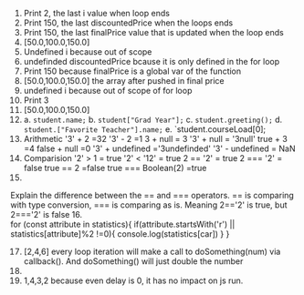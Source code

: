 1. Print 2, the last i value when loop ends
2. Print 150, the last discountedPrice when the loops ends
3. Print 150, the last finalPrice value that is updated when the loop ends
4. [50.0,100.0,150.0]
5. Undefined i because out of scope
6. undefinded discountedPrice bcause it is only defined in the for loop
7. Print 150 because finalPrice is a global var of the function
8. [50.0,100.0,150.0] the array after pushed in final price
9.  undefined i because out of scope of for loop
10. Print 3
11. [50.0,100.0,150.0]
12. 
    a. `student.name;`
    b. `student["Grad Year"];`
    c. `student.greeting();`
    d. `student.["Favorite Teacher"].name;`
    e. `student.courseLoad[0];
13. Arithmetic
'3' + 2 =32
'3' - 2 =1
3 + null = 3
'3' + null = '3null'
true + 3   =4
false + null =0
'3' + undefined ='3undefinded'
'3' - undefined = NaN
14. Comparision
'2' > 1 = true
'2' < '12' = true
2 == '2' = true
2 === '2' = false
true == 2 =false
true === Boolean(2) =true 
15. 
Explain the difference between the == and === operators.
== is comparing with type conversion, === is comparing as is. Meaning 2=='2' is true, but 2==='2' is false
16.  
for (const attribute in statistics){
    if(attribute.startsWith('r') || statistics[attribute]%2 !=0){
        console.log(statistics[car])
    }
}

17. [2,4,6] every loop iteration will make a call to doSomething(num) via callback(). And doSomething() will just double the number
18.
19. 1,4,3,2 because even delay is 0, it has no impact on js run.